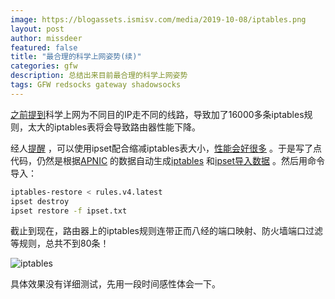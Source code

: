 ```yaml
---
image: https://blogassets.ismisv.com/media/2019-10-08/iptables.png
layout: post
author: missdeer
featured: false
title: "最合理的科学上网姿势(续)"
categories: gfw
description: 总结出来目前最合理的科学上网姿势
tags: GFW redsocks gateway shadowsocks
---
```

[之前提到](../../09/surf-internet-properly/)科学上网为不同目的IP走不同的线路，导致加了16000多条iptables规则，太大的iptables表将会导致路由器性能下降。

经人[提醒](https://twitter.com/duyaoo_/status/1181030991227305984) ，可以使用ipset配合缩减iptables表大小，[性能会好很多](https://twitter.com/duyaoo_/status/1181033427249725440) 。于是写了点代码，仍然是根据[APNIC](http://ftp.apnic.net/apnic/stats/apnic/delegated-apnic-latest) 的数据自动生成[iptables](https://github.com/missdeer/avege/blob/4cda819d62aa3f9ab9896b73acfa126ad92de7cf/rule/iptables_rules_gen.go#L18) 和[ipset导入数据](https://github.com/missdeer/avege/blob/4cda819d62aa3f9ab9896b73acfa126ad92de7cf/rule/iptables_rules_gen.go#L70) 。然后用命令导入：

```bash
iptables-restore < rules.v4.latest
ipset destroy
ipset restore -f ipset.txt
```

截止到现在，路由器上的iptables规则连带正而八经的端口映射、防火墙端口过滤等规则，总共不到80条！

![iptables](https://blogassets.ismisv.com/media/2019-10-08/iptables.png)

具体效果没有详细测试，先用一段时间感性体会一下。